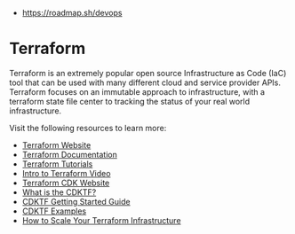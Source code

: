 - https://roadmap.sh/devops

# Terraform

Terraform is an extremely popular open source Infrastructure as Code  (IaC) tool that can be used with many different cloud and service  provider APIs. Terraform focuses on an immutable approach to  infrastructure, with a terraform state file center to tracking the  status of your real world infrastructure.

Visit the following resources to learn more:

- [Terraform Website](https://www.terraform.io/)
- [Terraform Documentation](https://www.terraform.io/docs)
- [Terraform Tutorials](https://learn.hashicorp.com/terraform)
- [Intro to Terraform Video](https://www.youtube.com/watch?v=h970ZBgKINg&ab_channel=HashiCorp)
- [Terraform CDK Website](https://www.terraform.io/cdktf)
- [What is the CDKTF?](https://www.terraform.io/cdktf/concepts/cdktf-architecture)
- [CDKTF Getting Started Guide](https://learn.hashicorp.com/tutorials/terraform/cdktf-install?in=terraform/cdktf)
- [CDKTF Examples](https://www.terraform.io/cdktf/examples)
- [How to Scale Your Terraform Infrastructure](https://thenewstack.io/how-to-scale-your-terraform-infrastructure/)
